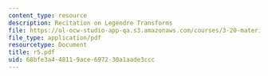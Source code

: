 ```yaml
---
content_type: resource
description: Recitation on Legendre Transforms
file: https://ol-ocw-studio-app-qa.s3.amazonaws.com/courses/3-20-materials-at-equilibrium-sma-5111-fall-2003/68bfe3a448119ace697230a1aade3ccc_r5.pdf
file_type: application/pdf
resourcetype: Document
title: r5.pdf
uid: 68bfe3a4-4811-9ace-6972-30a1aade3ccc
---
```

